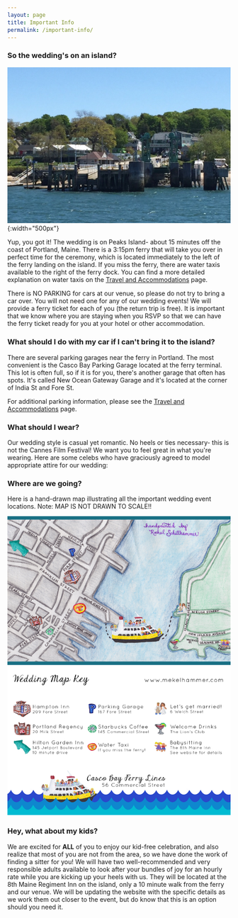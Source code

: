 ```yaml
---
layout: page
title: Important Info
permalink: /important-info/
---
```


### So the wedding's on an island?

![harbor view jones landing](/img/HarborViewJonesLanding.jpg){:width="500px"}

Yup, you got it! The wedding is on Peaks Island- about 15 minutes off the coast of Portland, Maine. There is a 3:15pm ferry that will take you over in perfect time for the ceremony, which is located immediately to the left of the ferry landing on the island. If you miss the ferry, there are water taxis available to the right of the ferry dock. You can find a more detailed explanation on water taxis on the [Travel and Accommodations](/travel-and-accomodations/) page. 

There is NO PARKING for cars at our venue, so please do not try to bring a car over. You will not need one for any of our wedding events! We will provide a ferry ticket for each of you (the return trip is free). It is important that we know where you are staying when you RSVP so that we can have the ferry ticket ready for you at your hotel or other accommodation. 


### What should I do with my car if I can't bring it to the island?

There are several parking garages near the ferry in Portland. The most convenient is the Casco Bay Parking Garage located at the ferry terminal. This lot is often full, so if it is for you, there's another garage that often has spots. It's called New Ocean Gateway Garage and it's located at the corner of India St and Fore St. 

For additional parking information, please see the [Travel and Accommodations](/travel-and-accomodations/) page. 


### What should I wear?

Our wedding style is casual yet romantic. No heels or ties necessary- this is not the Cannes Film Festival! We want you to feel great in what you're wearing. Here are some celebs who have graciously agreed to model appropriate attire for our wedding:

<div id="celeb-slideshow"> </div>


### Where are we going?

Here is a hand-drawn map illustrating all the important wedding event locations. Note: MAP IS NOT DRAWN TO SCALE!!  

![Map Front](/img/MapFront4x6.jpg)  
![Map Back](/img/MapBack4x6.jpg)

### Hey, what about my kids?

We are excited for **ALL** of you to enjoy our kid-free celebration, and also realize that most of you are not from the area, so we have done the work of finding a sitter for you! We will have two well-recommended and very responsible adults available to look after your bundles of joy for an hourly rate while you are kicking up your heels with us. They will be located at the 8th Maine Regiment Inn on the island, only a 10 minute walk from the ferry and our venue. We will be updating the website with the specific details as we work them out closer to the event, but do know that this is an option should you need it.
